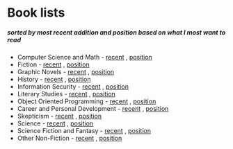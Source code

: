 # Book lists
#####  sorted by most recent addition and position based on what I most want to read

* Computer Science and Math - [recent]() , [position]()
* Fiction - [recent]() , [position]()
* Graphic Novels - [recent]() , [position]()
* History - [recent]() , [position]()
* Information Security - [recent]() , [position]()
* Literary Studies - [recent]() , [position]()
* Object Oriented Programming - [recent]() , [position]()
* Career and Personal Development - [recent]() , [position]()
* Skepticism - [recent]() , [position]()
* Science - [recent]() , [position]()
* Science Fiction and Fantasy - [recent]() , [position]()
* Other Non-Fiction - [recent]() , [position]()
